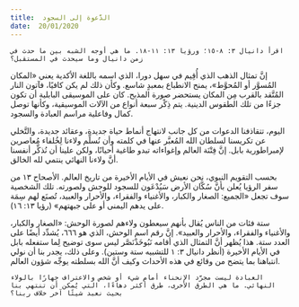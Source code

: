 ```yaml
---
title:  الدَّعوة إلى السجود
date:  20/01/2020
---
```


`اقرأ دانيال ٣: ٨-١٥؛ ورؤيا ١٣: ١١-١٨. ما هي أوجه الشبه بين ما حدث في زمن دانيال وما سيحدث في المستقبل؟`

إنَّ تمثال الذهب الذي أُقِيم في سهل دورا، الذي اسمه باللغة الأكدية يعني «المكان المُسوَّر أو المُحوَّط»، يمنح الانطباع بمعبدٍ شاسع. وكأن ذلك لم يكن كافيًا، فآتون النار المُتَّقد بالقرب مِن المكان يستحضر صورة المذبح. كان على الموسيقى البابلية أن تكون جزءًا من تلك الطقوس الدينية. يتم ذِكْر سبعة أنواع من الآلات الموسيقية، وكأنها توصل كمال وفاعلية مراسم العبادة والسجود.

اليوم، تتقاذفنا الدعوات من كل جانب لانتهاج أنماط حياة جديدة، وعقائد جديدة، والتَّخلي عن تكريسنا لسلطان الله المُعبَّر عنها في كلمته وأن نُسلِّم ولاءنا لِخُلفاء مُعاصرين لإمبراطورية بابل. إنَّ فِتْنَة العالم وإغواءاته تبدو طاغية أحيانًا، ولكن علينا أن نُذكِّر أنفسنا أنَّ ولاءنا النهائي ينتمي لله الخالق.

بحسب التقويم النبوي، نحن نعيش في الأيام الأخيرة من تاريخ العالم. الأصحاح ١٣ من سفر الرؤيا يُعلن بأنَّ سُكَّان الأرض سَيُدْعَون للسجود للوحش ولصورته. تلك الشخصية سوف تجعل «الجميع: الصغار والكبار، والأغنياء والفقراء، والأحرار والعبيد، تُصنَع لهم سِمَة على يدهم اليمنى أو على جبهتهم» (رؤيا ١٣: ١٦).

ستة فئات من الناس يُقال بأنهم سيعطون ولاءهم لصورة الوحش: «الصغار والكبار، والأغنياء والفقراء، والأحرار والعبيد». إنَّ رقم اسم الوحش، الذي هو ٦٦٦، يُشدِّد أيضًا على العدد ستة. هذا يُظهر أنَّ التمثال الذي أقامه نَبُوخَذْنَصَّر ليس سوى توضيح لِما ستفعله بابل في الأيام الأخيرة (أنظر دانيال ٣: ١ للتشبيه ستة وستين). وعلى ذلك، يجدر بنا أن نولي انتباهنا بما يتضح من وقائع في هذه الأحداث وكيف أنَّ الله بسلطته يوجِّه شؤون العالم.

`العبادة ليست مجرَّد الإنحناء أمام شيء أو شخص والاعتراف جهارًا بالولاء النهائي. ما هي الطرق الأخرى، طرق أكثر دهاءًا، التي يُمكن أن تنتهي بنا بحيث نعبد شيئًا آخر خلاف ربنا؟`
